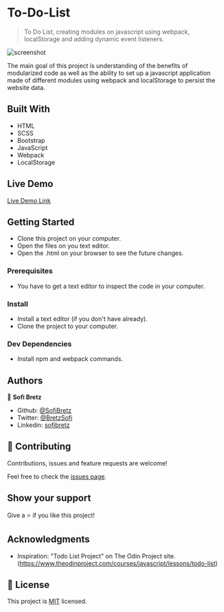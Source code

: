 # To-Do-List

> To Do List, creating modules on javascript using webpack, localStorage and adding dynamic event listeners.

![screenshot](https://i.imgur.com/HWL8WMm.png)

The main goal of this project is understanding of the benefits of modularized code as well as the ability to set up a javascript application made of different modules using webpack and localStorage to persist the website data.

## Built With

- HTML
- SCSS
- Bootstrap
- JavaScript
- Webpack
- LocalStorage

## Live Demo

[Live Demo Link](https://rawcdn.githack.com/SofiBretz/To-Do-List/56a02b6fa2f9e1e1bce9ae9e6530fe7aa864df22/dist/index.html)

## Getting Started

- Clone this project on your computer.
- Open the files on you text editor.
- Open the .html on your browser to see the future changes.

### Prerequisites

- You have to get a text editor to inspect the code in your computer.

### Install

- Install a text editor (if you don't have already).
- Clone the project to your computer.


### Dev Dependencies

- Install npm and webpack commands.

## Authors

👤 **Sofi Bretz**

- Github: [@SofiBretz](https://github.com/SofiBretz)
- Twitter: [@BretzSofi](https://twitter.com/BretzSofi)
- Linkedin: [sofibretz](https://www.linkedin.com/in/sofibretz/)

## 🤝 Contributing

Contributions, issues and feature requests are welcome!

Feel free to check the [issues page](issues/).

## Show your support

Give a ⭐️ if you like this project!

## Acknowledgments

- Inspiration: "Todo List Project" on The Odin Project site.(https://www.theodinproject.com/courses/javascript/lessons/todo-list)

## 📝 License

This project is [MIT](lic.url) licensed.
